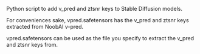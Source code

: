 Python script to add v_pred and ztsnr keys to Stable Diffusion models.

For conveniences sake, vpred.safetensors has the v_pred and ztsnr keys extracted from NoobAI v-pred.

vpred.safetensors can be used as the file you specify to extract the v_pred and ztsnr keys from.
